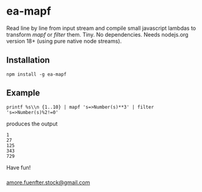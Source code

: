 
# ea-mapf 

Read line by line from input stream and compile small javascript lambdas to transform *mapf* or *filter* them. Tiny. No dependencies. Needs nodejs.org version 18+ (using pure native node streams). 

## Installation
```
npm install -g ea-mapf
```

## Example
```
printf %s\\n {1..10} | mapf 's=>Number(s)**3' | filter 's=>Number(s)%2!=0'
```

produces the output
```
1
27
125
343
729
```


Have fun!

###
amore.fuenfter.stock@gmail.com
